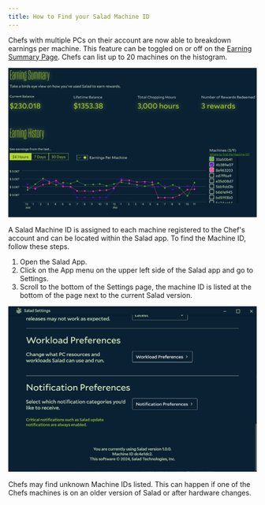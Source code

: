 ```yaml
---
title: How to Find your Salad Machine ID
---
```


Chefs with multiple PCs on their account are now able to breakdown earnings per machine. This feature can be toggled on
or off on the [Earning Summary Page](/docs/Guides/Using-the-Salad-App/129-how-to-see-your-earnings-history). Chefs can
list up to 20 machines on the histogram.

![](./content/images/Guides/Using-the-Salad-App/How-to-Find-your-Salad-Machine-ID-1.png)

A Salad Machine ID is assigned to each machine registered to the Chef's account and can be located within the Salad app.
To find the Machine ID, follow these steps.

1. Open the Salad App.
2. Click on the App menu on the upper left side of the Salad app and go to Settings.
3. Scroll to the bottom of the Settings page, the machine ID is listed at the bottom of the page next to the current
   Salad version.

![](./content/images/Guides/Using-the-Salad-App/How-to-Find-your-Salad-Machine-ID-2.png)

Chefs may find unknown Machine IDs listed. This can happen if one of the Chefs machines is on an older version of Salad
or after hardware changes.
